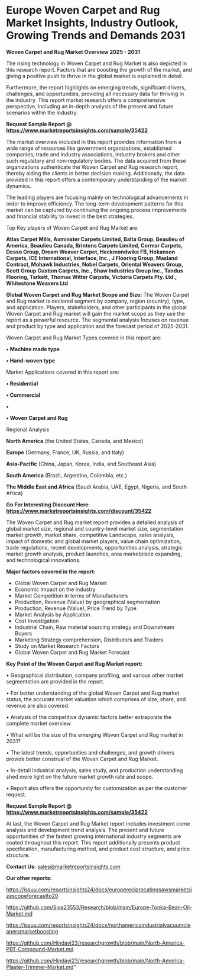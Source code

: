 # Europe Woven Carpet and Rug Market Insights, Industry Outlook, Growing Trends and Demands 2031

<Strong> Woven Carpet and Rug Market Overview 2025 - 2031</strong>

The rising technology in Woven Carpet and Rug Market is also depicted in this research report. Factors that are boosting the growth of the market, and giving a positive push to thrive in the global market is explained in detail.

Furthermore, the report highlights on emerging trends, significant drivers, challenges, and opportunities, providing all necessary data for thriving in the industry. This report market research offers a comprehensive perspective, including an in-depth analysis of the present and future scenarios within the industry.

<strong>Request Sample Report @ <a href=https://www.marketreportsinsights.com/sample/35422>https://www.marketreportsinsights.com/sample/35422</a></strong>

The market overview included in this report provides information from a wide range of resources like government organizations, established companies, trade and industry associations, industry brokers and other such regulatory and non-regulatory bodies. The data acquired from these organizations authenticate the Woven Carpet and Rug research report, thereby aiding the clients in better decision making. Additionally, the data provided in this report offers a contemporary understanding of the market dynamics.

The leading players are focusing mainly on technological advancements in order to improve efficiency. The long-term development patterns for this market can be captured by continuing the ongoing process improvements and financial stability to invest in the best strategies.

Top Key players of Woven Carpet and Rug Market are:

<strong>Atlas Carpet Mills, Axminster Carpets Limited, Balta Group, Beaulieu of America, Beaulieu Canada, Brintons Carpets Limited, Cormar Carpets, Desso Group, Dream Weaver Carpet, Heckmondwike FB, Hokanson Carpets, ICE International, Interface, Inc., J Flooring Group, Masland Contract, Mohawk Industries, Nobel Carpets, Oriental Weavers Group, Scott Group Custom Carpets, Inc., Shaw Industries Group Inc., Tandus Flooring, Tarkett, Thomas Witter Carpets, Victoria Carpets Pty. Ltd., Whitestone Weavers Ltd</strong>

<strong><b>Global Woven Carpet and Rug Market Scope and Size:</b></strong>
The Woven Carpet and Rug market is declared segment by company, region (country), type, and application. Players, stakeholders, and other participants in the global Woven Carpet and Rug market will gain the market scope as they use the report as a powerful resource. The segmental analysis focuses on revenue and product by type and application and the forecast period of 2025-2031.

Woven Carpet and Rug Market Types covered in this report are:

<strong>•  Machine made type

•  Hand-woven type</strong>

Market Applications covered in this report are:

<strong>•  Residential

•  Commercial

•  

•  Woven Carpet and Rug</strong> 

Regional Analysis

<strong>North America</strong> (the United States, Canada, and Mexico)

<strong>Europe</strong> (Germany, France, UK, Russia, and Italy)

<strong>Asia-Pacific</strong> (China, Japan, Korea, India, and Southeast Asia)

<strong>South America</strong> (Brazil, Argentina, Colombia, etc.)

<strong>The Middle East and Africa</strong> (Saudi Arabia, UAE, Egypt, Nigeria, and South Africa)

<strong>Go For Interesting Discount Here: <a href=https://www.marketreportsinsights.com/discount/35422>https://www.marketreportsinsights.com/discount/35422</a></strong>

The Woven Carpet and Rug market report provides a detailed analysis of global market size, regional and country-level market size, segmentation market growth, market share, competitive Landscape, sales analysis, impact of domestic and global market players, value chain optimization, trade regulations, recent developments, opportunities analysis, strategic market growth analysis, product launches, area marketplace expanding, and technological innovations.

<strong><b>Major factors covered in the report:</b></strong>
<ul>
  <li>Global Woven Carpet and Rug Market </li>
  <li>Economic Impact on the Industry</li>
  <li>Market Competition in terms of Manufacturers</li>
  <li>Production, Revenue (Value) by geographical segmentation</li>
  <li>Production, Revenue (Value), Price Trend by Type</li>
  <li>Market Analysis by Application</li>
  <li>Cost Investigation</li>
  <li>Industrial Chain, Raw material sourcing strategy and Downstream Buyers</li>
  <li>Marketing Strategy comprehension, Distributors and Traders</li>
  <li>Study on Market Research Factors</li>
  <li>Global Woven Carpet and Rug Market Forecast</li>
</ul>

<strong><b>Key Point of the Woven Carpet and Rug Market report:</b></strong>

• Geographical distribution, company profiling, and various other market segmentation are provided in the report.

• For better understanding of the global Woven Carpet and Rug market status, the accurate market valuation which comprises of size, share, and revenue are also covered.

• Analysis of the competitive dynamic factors better extrapolate the complete market overview

• What will be the size of the emerging Woven Carpet and Rug market in 2031?

• The latest trends, opportunities and challenges, and growth drivers provide better construal of the Woven Carpet and Rug Market.

• In-detail industrial analysis, sales study, and production understanding shed more light on the future market growth rate and scope.

• Report also offers the opportunity for customization as per the customer request.

<strong>Request Sample Report @ <a href=https://www.marketreportsinsights.com/sample/35422>https://www.marketreportsinsights.com/sample/35422</a></strong>

At last, the Woven Carpet and Rug Market report includes investment come analysis and development trend analysis. The present and future opportunities of the fastest growing international industry segments are coated throughout this report. This report additionally presents product specification, manufacturing method, and product cost structure, and price structure.

<strong>Contact Us:</strong>
sales@marketreportsinsights.com

<strong>Our other reports:</strong>

<a href=https://issuu.com/reportsinsights24/docs/europereciprocatingsawsmarketsizescopeforecastto20>https://issuu.com/reportsinsights24/docs/europereciprocatingsawsmarketsizescopeforecastto20</a>

<a href=https://github.com/Siya23553/Research/blob/main/Europe-Tonka-Bean-Oil-Market.md>https://github.com/Siya23553/Research/blob/main/Europe-Tonka-Bean-Oil-Market.md</a>

<a href=https://issuu.com/reportsinsights24/docs/northamericaindustrialvacuumcleanersmarketboosting>https://issuu.com/reportsinsights24/docs/northamericaindustrialvacuumcleanersmarketboosting</a>

<a href=https://github.com/Hindavi23/researchgrowth/blob/main/North-America-PBT-Compound-Market.md>https://github.com/Hindavi23/researchgrowth/blob/main/North-America-PBT-Compound-Market.md</a>

<a href=https://github.com/Hindavi23/researchgrowth/blob/main/North-America-Plaster-Trimmer-Market.md>https://github.com/Hindavi23/researchgrowth/blob/main/North-America-Plaster-Trimmer-Market.md</a>"
